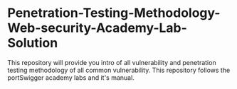 # Penetration-Testing-Methodology-Web-security-Academy-Lab-Solution
This repository will provide you intro of all vulnerability and penetration testing methodology of all common vulnerability. This repository follows the portSwigger academy  labs and it's manual.
